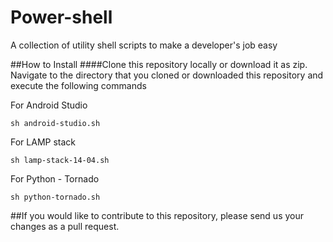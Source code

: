 # Power-shell
A collection of utility shell scripts to make a developer's job easy

##How to Install
####Clone this repository locally or download it as zip.
Navigate to the directory that you cloned or downloaded this repository and execute the following commands

For Android Studio
```
sh android-studio.sh
```
For LAMP stack
```
sh lamp-stack-14-04.sh
```
For Python - Tornado 
```
sh python-tornado.sh
```
##If you would like to contribute to this repository, please send us your changes as a pull request. 
